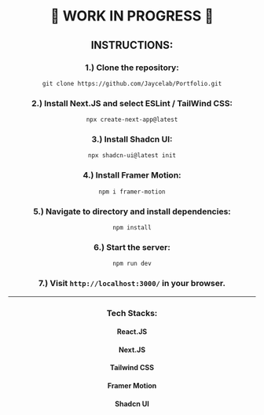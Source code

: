 <div align="center">

# 🚧 WORK IN PROGRESS 🚧

## INSTRUCTIONS:
 

### 1.) Clone the repository:

`git clone https://github.com/Jaycelab/Portfolio.git`

### 2.) Install Next.JS and select ESLint / TailWind CSS:

`npx create-next-app@latest`

### 3.) Install Shadcn UI:

`npx shadcn-ui@latest init`

### 4.) Install Framer Motion:

`npm i framer-motion`

### 5.) Navigate to directory and install dependencies:

`npm install`

### 6.) Start the server:

`npm run dev`

### 7.) Visit `http://localhost:3000/` in your browser.

<hr>

### Tech Stacks:

#### React.JS

#### Next.JS

#### Tailwind CSS

#### Framer Motion

#### Shadcn UI

</div>
